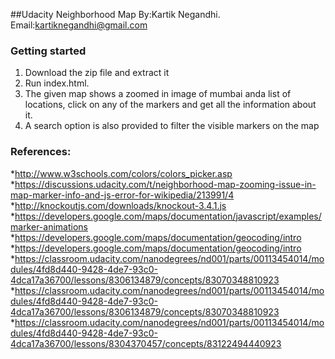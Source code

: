 ##Udacity Neighborhood Map
By:Kartik Negandhi.
Email:kartiknegandhi@gmail.com

### Getting started
<ol><li>	 Download the zip file and extract it</li>
<li>	 Run index.html.</li>
<li>	 The given map shows a zoomed in image of mumbai anda list of locations, click on any of the markers and get all  the information about it.</li>
<li> A search option is also provided to filter the visible markers on the map</li>
</ol>

### References:
*http://www.w3schools.com/colors/colors_picker.asp
*https://discussions.udacity.com/t/neighborhood-map-zooming-issue-in-map-marker-info-and-js-error-for-wikipedia/213991/4
*http://knockoutjs.com/downloads/knockout-3.4.1.js
*https://developers.google.com/maps/documentation/javascript/examples/marker-animations
*https://developers.google.com/maps/documentation/geocoding/intro
*https://developers.google.com/maps/documentation/geocoding/intro
*https://classroom.udacity.com/nanodegrees/nd001/parts/00113454014/modules/4fd8d440-9428-4de7-93c0-4dca17a36700/lessons/8306134879/concepts/83070348810923
*https://classroom.udacity.com/nanodegrees/nd001/parts/00113454014/modules/4fd8d440-9428-4de7-93c0-4dca17a36700/lessons/8306134879/concepts/83070348810923
*https://classroom.udacity.com/nanodegrees/nd001/parts/00113454014/modules/4fd8d440-9428-4de7-93c0-4dca17a36700/lessons/8304370457/concepts/83122494440923
